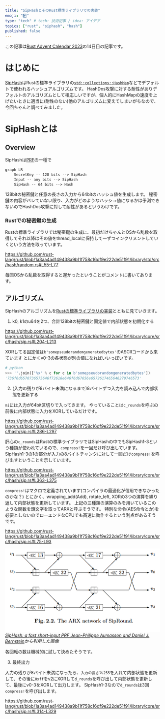 ```yaml
---
title: "SipHashとそのRust標準ライブラリでの実装"
emoji: "#️⃣"
type: "tech" # tech: 技術記事 / idea: アイデア
topics: ["rust", "siphash", "hash"]
published: false
---
```


この記事は[Rust Advent Calendar 2023](https://qiita.com/advent-calendar/2023/rust)の14日目の記事です。

# はじめに

[SipHash](https://web.archive.org/web/20180829083106/http://131002.net/siphash/)はRustの標準ライブラリの[`std::collections::HashMap`](https://doc.rust-lang.org/std/collections/struct.HashMap.html)などでデフォルトで使われるハッシュアルゴリズムです。
HashDos攻撃に対する耐性がありデフォルトのアルゴリズムとして相応しいですが、個人的にHashMapの速度を上げたいときに適当に(耐性のない)他のアルゴリズムに変えてしまいがちなので、今回ちゃんと調べてみました。

# SipHashとは

## Overview

SipHashは[PRF](https://en.wikipedia.org/wiki/Pseudorandom_function_family)の一種で

```mermaid
graph LR
    SecretKey -- 128 bits --> SipHash
    Input -- any bits --> SipHash
    SipHash -- 64 bits --> Hash
```

128bitの秘密鍵と任意の長さの入力から64bitのハッシュ値を生成します。
秘密鍵の内容がバレていない限り、入力がどのようなハッシュ値になるかは予測できないのでHashDos攻撃に対して耐性があるというわけです。

### Rustでの秘密鍵の生成

Rustの標準ライブラリでは秘密鍵の生成に、最初だけちゃんとOSから乱数を取得してそれ以降はその値をthread_localに保持して一ずつインクリメントしていくという方法を取っています。

https://github.com/rust-lang/rust/blob/1a3aa4ad149438a9b11f758c16df9e222de51f91/library/std/src/hash/random.rs#L55-L77

毎回OSから乱数を取得すると遅かったということがコメントに書いてあります。

## アルゴリズム

SipHashのアルゴリズムを[Rustの標準ライブラリの実装](https://github.com/rust-lang/rust/blob/1a3aa4ad149438a9b11f758c16df9e222de51f91/library/core/src/hash/sip.rs)とともに見ていきます。

1. k0, k1のu64を2つ、合計128bitの秘密鍵と固定値で内部状態を初期化する

https://github.com/rust-lang/rust/blob/1a3aa4ad149438a9b11f758c16df9e222de51f91/library/core/src/hash/sip.rs#L204-L213

XORしてる固定値は`b'somepseudorandomgeneratedbytes'`のASCIIコードから来ています
とにかくv0-3の各状態が別の値になればいいっぽいです。

```python
# python
>>> ''.join(['%x' % c for c in b'somepseudorandomgeneratedbytes'])
'736f6d6570736575646f72616e646f6d67656e6572617465646279746573'
```

2. (入力の残りが8バイト未満になるまで)8バイトずつ入力を読み込んで内部状態を更新する

`mi`には入力が64bit区切りで入ってきます。
やっていることは`c_rounds`を呼ぶの前後に内部状態に入力をXORしているだけです。

https://github.com/rust-lang/rust/blob/1a3aa4ad149438a9b11f758c16df9e222de51f91/library/core/src/hash/sip.rs#L286-L297

肝心の`c_rounds`はRustの標準ライブラリではSipHashの中でもSipHash1-3という種類が使われているので、`compress!`を一回だけ呼び出しています。
SipHash1-3の1の部分が入力の8バイトチャンクに対して一回だけ`compress!`を呼び出すということを示しています。

https://github.com/rust-lang/rust/blob/1a3aa4ad149438a9b11f758c16df9e222de51f91/library/core/src/hash/sip.rs#L363-L375

`compress!`はマクロで定義されています(コンパイラの最適化が信用できなかったのかな？)
とにかく、wrapping_add(Add), rotate_left, XORの3つの演算を繰り返して内部状態を更新しています。
上記の三種類の演算のみを用いているこのような関数を頭文字を取ってARXと呼ぶそうです。
特別な命令(AES命令とか)を必要としないのでローエンドなCPUでも高速に動作するという利点があるそうです。

https://github.com/rust-lang/rust/blob/1a3aa4ad149438a9b11f758c16df9e222de51f91/library/core/src/hash/sip.rs#L75-L93

![ARX Network](/images/arx.png)
*[SipHash: a fast short-input PRF Jean-Philippe Aumasson and Daniel J. Bernstein](https://web.archive.org/web/20180829083109/http://131002.net/siphash/siphash.pdf)から引用した画像*

各回転の数は機械的に試して決めたそうです。

3. 最終出力

入力の残りが8バイト未満になったら、`入力の長さ`%`255`を入れて内部状態を更新して、その後に`0xff`をv2にXORして`d_rounds`を呼び出して内部状態を更新して、最後にv0-3をXORして出力します。
SipHash1-3なので`d_rounds`は3回`compress!`を呼び出します。

https://github.com/rust-lang/rust/blob/1a3aa4ad149438a9b11f758c16df9e222de51f91/library/core/src/hash/sip.rs#L314-L329